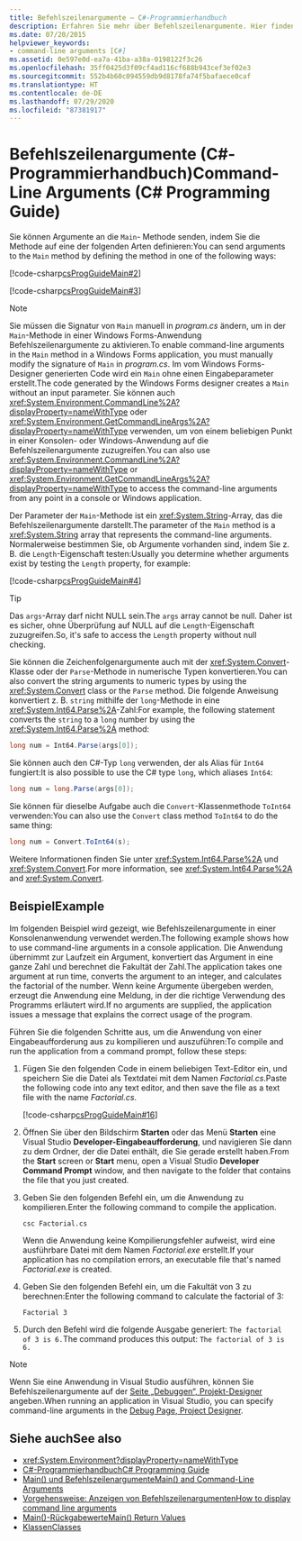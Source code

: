 ```yaml
---
title: Befehlszeilenargumente – C#-Programmierhandbuch
description: Erfahren Sie mehr über Befehlszeilenargumente. Hier finden Sie ein Beispiel, das Befehlszeilenargumente in einer Konsolenanwendung verwendet.
ms.date: 07/20/2015
helpviewer_keywords:
- command-line arguments [C#]
ms.assetid: 0e597e0d-ea7a-41ba-a38a-0198122f3c26
ms.openlocfilehash: 35ff0425d3f09cf4ad116cf688b943cef3ef02e3
ms.sourcegitcommit: 552b4b60c094559db9d8178fa74f5bafaece0caf
ms.translationtype: HT
ms.contentlocale: de-DE
ms.lasthandoff: 07/29/2020
ms.locfileid: "87381917"
---
```

# <a name="command-line-arguments-c-programming-guide"></a><span data-ttu-id="c534e-104">Befehlszeilenargumente (C#-Programmierhandbuch)</span><span class="sxs-lookup"><span data-stu-id="c534e-104">Command-Line Arguments (C# Programming Guide)</span></span>

<span data-ttu-id="c534e-105">Sie können Argumente an die `Main`- Methode senden, indem Sie die Methode auf eine der folgenden Arten definieren:</span><span class="sxs-lookup"><span data-stu-id="c534e-105">You can send arguments to the `Main` method by defining the method in one of the following ways:</span></span>

[!code-csharp[csProgGuideMain#2](~/samples/snippets/csharp/VS_Snippets_VBCSharp/csProgGuideMain/CS/Class3.cs#2)]  

[!code-csharp[csProgGuideMain#3](~/samples/snippets/csharp/VS_Snippets_VBCSharp/csProgGuideMain/CS/Class3.cs#3)]

> [!NOTE]
> <span data-ttu-id="c534e-106">Sie müssen die Signatur von `Main` manuell in *program.cs* ändern, um in der `Main`-Methode in einer Windows Forms-Anwendung Befehlszeilenargumente zu aktivieren.</span><span class="sxs-lookup"><span data-stu-id="c534e-106">To enable command-line arguments in the `Main` method in a Windows Forms application, you must manually modify the signature of `Main` in *program.cs*.</span></span> <span data-ttu-id="c534e-107">Im vom Windows Forms-Designer generierten Code wird ein `Main` ohne einen Eingabeparameter erstellt.</span><span class="sxs-lookup"><span data-stu-id="c534e-107">The code generated by the Windows Forms designer creates a `Main` without an input parameter.</span></span> <span data-ttu-id="c534e-108">Sie können auch <xref:System.Environment.CommandLine%2A?displayProperty=nameWithType> oder <xref:System.Environment.GetCommandLineArgs%2A?displayProperty=nameWithType> verwenden, um von einem beliebigen Punkt in einer Konsolen- oder Windows-Anwendung auf die Befehlszeilenargumente zuzugreifen.</span><span class="sxs-lookup"><span data-stu-id="c534e-108">You can also use <xref:System.Environment.CommandLine%2A?displayProperty=nameWithType> or <xref:System.Environment.GetCommandLineArgs%2A?displayProperty=nameWithType> to access the command-line arguments from any point in a console or Windows application.</span></span>

<span data-ttu-id="c534e-109">Der Parameter der `Main`-Methode ist ein <xref:System.String>-Array, das die Befehlszeilenargumente darstellt.</span><span class="sxs-lookup"><span data-stu-id="c534e-109">The parameter of the `Main` method is a <xref:System.String> array that represents the command-line arguments.</span></span> <span data-ttu-id="c534e-110">Normalerweise bestimmen Sie, ob Argumente vorhanden sind, indem Sie z. B. die `Length`-Eigenschaft testen:</span><span class="sxs-lookup"><span data-stu-id="c534e-110">Usually you determine whether arguments exist by testing the `Length` property, for example:</span></span>

[!code-csharp[csProgGuideMain#4](~/samples/snippets/csharp/VS_Snippets_VBCSharp/csProgGuideMain/CS/Class3.cs#4)]

> [!TIP]
> <span data-ttu-id="c534e-111">Das `args`-Array darf nicht NULL sein.</span><span class="sxs-lookup"><span data-stu-id="c534e-111">The `args` array cannot be null.</span></span> <span data-ttu-id="c534e-112">Daher ist es sicher, ohne Überprüfung auf NULL auf die `Length`-Eigenschaft zuzugreifen.</span><span class="sxs-lookup"><span data-stu-id="c534e-112">So, it's safe to access the `Length` property without null checking.</span></span>

<span data-ttu-id="c534e-113">Sie können die Zeichenfolgenargumente auch mit der <xref:System.Convert>-Klasse oder der `Parse`-Methode in numerische Typen konvertieren.</span><span class="sxs-lookup"><span data-stu-id="c534e-113">You can also convert the string arguments to numeric types by using the <xref:System.Convert> class or the `Parse` method.</span></span> <span data-ttu-id="c534e-114">Die folgende Anweisung konvertiert z. B. `string` mithilfe der `long`-Methode in eine <xref:System.Int64.Parse%2A>-Zahl:</span><span class="sxs-lookup"><span data-stu-id="c534e-114">For example, the following statement converts the `string` to a `long` number by using the <xref:System.Int64.Parse%2A> method:</span></span>

```csharp
long num = Int64.Parse(args[0]);
```

<span data-ttu-id="c534e-115">Sie können auch den C#-Typ `long` verwenden, der als Alias für `Int64` fungiert:</span><span class="sxs-lookup"><span data-stu-id="c534e-115">It is also possible to use the C# type `long`, which aliases `Int64`:</span></span>

```csharp
long num = long.Parse(args[0]);
```

<span data-ttu-id="c534e-116">Sie können für dieselbe Aufgabe auch die `Convert`-Klassenmethode `ToInt64` verwenden:</span><span class="sxs-lookup"><span data-stu-id="c534e-116">You can also use the `Convert` class method `ToInt64` to do the same thing:</span></span>

```csharp
long num = Convert.ToInt64(s);
```

<span data-ttu-id="c534e-117">Weitere Informationen finden Sie unter <xref:System.Int64.Parse%2A> und <xref:System.Convert>.</span><span class="sxs-lookup"><span data-stu-id="c534e-117">For more information, see <xref:System.Int64.Parse%2A> and <xref:System.Convert>.</span></span>

## <a name="example"></a><span data-ttu-id="c534e-118">Beispiel</span><span class="sxs-lookup"><span data-stu-id="c534e-118">Example</span></span>

<span data-ttu-id="c534e-119">Im folgenden Beispiel wird gezeigt, wie Befehlszeilenargumente in einer Konsolenanwendung verwendet werden.</span><span class="sxs-lookup"><span data-stu-id="c534e-119">The following example shows how to use command-line arguments in a console application.</span></span> <span data-ttu-id="c534e-120">Die Anwendung übernimmt zur Laufzeit ein Argument, konvertiert das Argument in eine ganze Zahl und berechnet die Fakultät der Zahl.</span><span class="sxs-lookup"><span data-stu-id="c534e-120">The application takes one argument at run time, converts the argument to an integer, and calculates the factorial of the number.</span></span> <span data-ttu-id="c534e-121">Wenn keine Argumente übergeben werden, erzeugt die Anwendung eine Meldung, in der die richtige Verwendung des Programms erläutert wird.</span><span class="sxs-lookup"><span data-stu-id="c534e-121">If no arguments are supplied, the application issues a message that explains the correct usage of the program.</span></span>

<span data-ttu-id="c534e-122">Führen Sie die folgenden Schritte aus, um die Anwendung von einer Eingabeaufforderung aus zu kompilieren und auszuführen:</span><span class="sxs-lookup"><span data-stu-id="c534e-122">To compile and run the application from a command prompt, follow these steps:</span></span>

1. <span data-ttu-id="c534e-123">Fügen Sie den folgenden Code in einem beliebigen Text-Editor ein, und speichern Sie die Datei als Textdatei mit dem Namen *Factorial.cs*.</span><span class="sxs-lookup"><span data-stu-id="c534e-123">Paste the following code into any text editor, and then save the file as  a text file with the name *Factorial.cs*.</span></span>

     [!code-csharp[csProgGuideMain#16](~/samples/snippets/csharp/VS_Snippets_VBCSharp/csProgGuideMain/CS/Class1.cs#16)]

2. <span data-ttu-id="c534e-124">Öffnen Sie über den Bildschirm **Starten** oder das Menü **Starten** eine Visual Studio **Developer-Eingabeaufforderung**, und navigieren Sie dann zu dem Ordner, der die Datei enthält, die Sie gerade erstellt haben.</span><span class="sxs-lookup"><span data-stu-id="c534e-124">From the **Start** screen or **Start** menu, open a Visual Studio **Developer Command Prompt** window, and then navigate to the folder that contains the file that you just created.</span></span>

3. <span data-ttu-id="c534e-125">Geben Sie den folgenden Befehl ein, um die Anwendung zu kompilieren.</span><span class="sxs-lookup"><span data-stu-id="c534e-125">Enter the following command to compile the application.</span></span>
  
     `csc Factorial.cs`  
  
     <span data-ttu-id="c534e-126">Wenn die Anwendung keine Kompilierungsfehler aufweist, wird eine ausführbare Datei mit dem Namen *Factorial.exe* erstellt.</span><span class="sxs-lookup"><span data-stu-id="c534e-126">If your application has no compilation errors, an executable file that's named *Factorial.exe* is created.</span></span>
  
4. <span data-ttu-id="c534e-127">Geben Sie den folgenden Befehl ein, um die Fakultät von 3 zu berechnen:</span><span class="sxs-lookup"><span data-stu-id="c534e-127">Enter the following command to calculate the factorial of 3:</span></span>
  
     `Factorial 3`  
  
5. <span data-ttu-id="c534e-128">Durch den Befehl wird die folgende Ausgabe generiert: `The factorial of 3 is 6.`</span><span class="sxs-lookup"><span data-stu-id="c534e-128">The command produces this output: `The factorial of 3 is 6.`</span></span>

> [!NOTE]
> <span data-ttu-id="c534e-129">Wenn Sie eine Anwendung in Visual Studio ausführen, können Sie Befehlszeilenargumente auf der [Seite „Debuggen“, Projekt-Designer](/visualstudio/ide/reference/debug-page-project-designer) angeben.</span><span class="sxs-lookup"><span data-stu-id="c534e-129">When running an application in Visual Studio, you can specify command-line arguments in the [Debug Page, Project Designer](/visualstudio/ide/reference/debug-page-project-designer).</span></span>

## <a name="see-also"></a><span data-ttu-id="c534e-130">Siehe auch</span><span class="sxs-lookup"><span data-stu-id="c534e-130">See also</span></span>

- <xref:System.Environment?displayProperty=nameWithType>
- [<span data-ttu-id="c534e-131">C#-Programmierhandbuch</span><span class="sxs-lookup"><span data-stu-id="c534e-131">C# Programming Guide</span></span>](../index.md)
- [<span data-ttu-id="c534e-132">Main() und Befehlszeilenargumente</span><span class="sxs-lookup"><span data-stu-id="c534e-132">Main() and Command-Line Arguments</span></span>](index.md)
- [<span data-ttu-id="c534e-133">Vorgehensweise: Anzeigen von Befehlszeilenargumenten</span><span class="sxs-lookup"><span data-stu-id="c534e-133">How to display command line arguments</span></span>](how-to-display-command-line-arguments.md)
- [<span data-ttu-id="c534e-134">Main()-Rückgabewerte</span><span class="sxs-lookup"><span data-stu-id="c534e-134">Main() Return Values</span></span>](main-return-values.md)
- [<span data-ttu-id="c534e-135">Klassen</span><span class="sxs-lookup"><span data-stu-id="c534e-135">Classes</span></span>](../classes-and-structs/classes.md)
